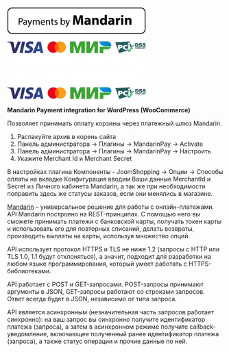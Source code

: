 ![Mandarin.io](../assets/images/Payments_by_color.png#gh-light-mode-only)
![Mandarin.io](../assets/images/Payments_by_color_bl.png#gh-dark-mode-only)

<b>Mandarin Payment integration for WordPress (WooCommerce)</b>

Позволяет принимать оплату корзины через платежный шлюз Mandarin.

1. Распакуйте архив в корень сайта
2. Панель администратора -> Плагины -> MandarinPay -> Activate
3. Панель администратора -> Плагины -> MandarinPay -> Настроить
4. Укажите Merchant Id и Merchant Secret

В настройках плагина Компоненты - JoomShopping -> Опции -> Способы оплаты на вкладке Конфигурация вводим Ваши данные MerchantId и Secret из Личного кабинета Mandarin, а так же при необходимости поправить здесь же статусы заказов, если они менялись в магазине.

[Mandarin](https://mandarin.io) – универсальное решение для работы с онлайн-платежами. API Mandarin построено на REST-принципах. С помощью него вы сможете принимать платежи с банковской карты, получать токен карты и использовать его для повторных списаний, делать возвраты, производить выплаты на карты, используя множество опций.

API использует протокол HTTPS и TLS не ниже 1.2 (запросы с HTTP или TLS 1.0, 1.1 будут отклоняться), а значит, подходит для разработки на любом языке программирования, который умеет работать с HTTPS-библиотеками.

API работает с POST и GET-запросами. POST-запросы принимают аргументы в JSON, GET-запросы работают со строками запросов. Ответ всегда будет в JSON, независимо от типа запроса.

API является асинхронным (незначительная часть запросов работает синхронно): на ваш запрос вы синхронно получите идентификатор платежа (запроса), а затем в асинхронном режиме получите callback-уведомление, включающее полученный ранее идентификатор платежа (запроса), а также статус операции и прочие данные по ней.